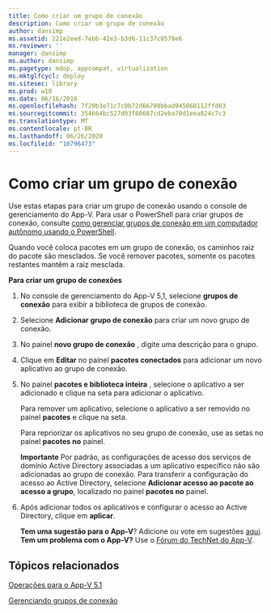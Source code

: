 ```yaml
---
title: Como criar um grupo de conexão
description: Como criar um grupo de conexão
author: dansimp
ms.assetid: 221e2eed-7ebb-42e3-b3d6-11c37c0578e6
ms.reviewer: ''
manager: dansimp
ms.author: dansimp
ms.pagetype: mdop, appcompat, virtualization
ms.mktglfcycl: deploy
ms.sitesec: library
ms.prod: w10
ms.date: 06/16/2016
ms.openlocfilehash: 7f20b3e71c7c0b72d66700bbad945860112ffd03
ms.sourcegitcommit: 354664bc527d93f80687cd2eba70d1eea024c7c3
ms.translationtype: MT
ms.contentlocale: pt-BR
ms.lasthandoff: 06/26/2020
ms.locfileid: "10796473"
---
```

# Como criar um grupo de conexão


Use estas etapas para criar um grupo de conexão usando o console de gerenciamento do App-V. Para usar o PowerShell para criar grupos de conexão, consulte [como gerenciar grupos de conexão em um computador autônomo usando o PowerShell](how-to-manage-connection-groups-on-a-stand-alone-computer-by-using-powershell51.md).

Quando você coloca pacotes em um grupo de conexão, os caminhos raiz do pacote são mesclados. Se você remover pacotes, somente os pacotes restantes mantêm a raiz mesclada.

**Para criar um grupo de conexões**

1.  No console de gerenciamento do App-V 5,1, selecione **grupos de conexão** para exibir a biblioteca de grupos de conexão.

2.  Selecione **Adicionar grupo de conexão** para criar um novo grupo de conexão.

3.  No painel **novo grupo de conexão** , digite uma descrição para o grupo.

4.  Clique em **Editar** no painel **pacotes conectados** para adicionar um novo aplicativo ao grupo de conexão.

5.  No painel **pacotes e biblioteca inteira** , selecione o aplicativo a ser adicionado e clique na seta para adicionar o aplicativo.

    Para remover um aplicativo, selecione o aplicativo a ser removido no painel **pacotes** e clique na seta.

    Para repriorizar os aplicativos no seu grupo de conexão, use as setas no painel **pacotes no** painel.

    **Importante**  Por padrão, as configurações de acesso dos serviços de domínio Active Directory associadas a um aplicativo específico não são adicionadas ao grupo de conexão. Para transferir a configuração do acesso ao Active Directory, selecione **Adicionar acesso ao pacote ao acesso a grupo**, localizado no painel **pacotes no** painel.

     

6.  Após adicionar todos os aplicativos e configurar o acesso ao Active Directory, clique em **aplicar**.

    **Tem uma sugestão para o App-V**? Adicione ou vote em sugestões [aqui](http://appv.uservoice.com/forums/280448-microsoft-application-virtualization). **Tem um problema com o App-V?** Use o [Fórum do TechNet do App-V](https://social.technet.microsoft.com/Forums/home?forum=mdopappv).

## Tópicos relacionados


[Operações para o App-V 5.1](operations-for-app-v-51.md)

[Gerenciando grupos de conexão](managing-connection-groups51.md)

 

 





